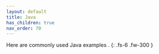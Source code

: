 ```yaml
---
layout: default
title: Java
has_children: true
nav_order: 70
---
```



 Here are commonly used Java examples .
{: .fs-6 .fw-300 }




